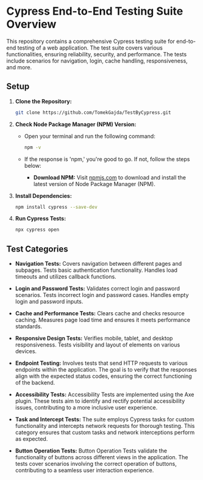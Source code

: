 # Cypress End-to-End Testing Suite Overview
This repository contains a comprehensive Cypress testing suite for end-to-end testing of a web application. The test suite covers various functionalities, ensuring reliability, security, and performance. The tests include scenarios for navigation, login, cache handling, responsiveness, and more.

## Setup

1. **Clone the Repository:**
    ```bash
    git clone https://github.com/TomekGajda/TestByCypress.git
    ```

2. **Check Node Package Manager (NPM) Version:**
    - Open your terminal and run the following command:
      ```bash
      npm -v
      ```
    - If the response is 'npm,' you're good to go. If not, follow the steps below:

      - **Download NPM:**
        Visit [npmjs.com](https://www.npmjs.com/get-npm) to download and install the latest version of Node Package Manager (NPM).

3. **Install Dependencies:**
    ```bash
    npm install cypress --save-dev
    ```

4. **Run Cypress Tests:**
    ```bash
    npx cypress open
    ```

## Test Categories

- **Navigation Tests:**
  Covers navigation between different pages and subpages. Tests basic authentication functionality. Handles load timeouts and utilizes callback functions.

- **Login and Password Tests:**
  Validates correct login and password scenarios. Tests incorrect login and password cases. Handles empty login and password inputs.

- **Cache and Performance Tests:**
  Clears cache and checks resource caching. Measures page load time and ensures it meets performance standards.

- **Responsive Design Tests:**
  Verifies mobile, tablet, and desktop responsiveness. Tests visibility and layout of elements on various devices.

- **Endpoint Testing:**
  Involves tests that send HTTP requests to various endpoints within the application. The goal is to verify that the responses align with the expected status codes, ensuring the correct functioning of the backend.

- **Accessibility Tests:**
  Accessibility Tests are implemented using the Axe plugin. These tests aim to identify and rectify potential accessibility issues, contributing to a more inclusive user experience.

- **Task and Intercept Tests:**
  The suite employs Cypress tasks for custom functionality and intercepts network requests for thorough testing. This category ensures that custom tasks and network interceptions perform as expected.

- **Button Operation Tests:**
  Button Operation Tests validate the functionality of buttons across different views in the application. The tests cover scenarios involving the correct operation of buttons, contributing to a seamless user interaction experience.

